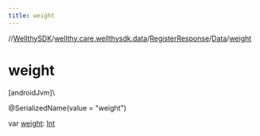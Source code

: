 ```yaml
---
title: weight
---
```

//[WellthySDK](../../../../index.html)/[wellthy.care.wellthysdk.data](../../index.html)/[RegisterResponse](../index.html)/[Data](index.html)/[weight](weight.html)



# weight



[androidJvm]\




@SerializedName(value = "weight")



var [weight](weight.html): [Int](https://kotlinlang.org/api/latest/jvm/stdlib/kotlin/-int/index.html)




